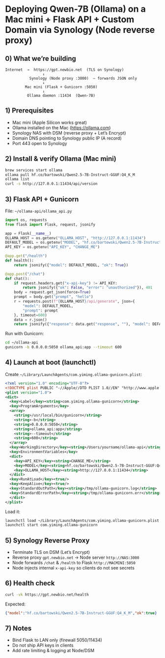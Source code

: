 # Deploying Qwen-7B (Ollama) on a Mac mini + Flask API + Custom Domain via Synology (Node reverse proxy)

## 0) What we’re building

```
Internet  →  https://gpt.newbio.net  (TLS on Synology)
                 ↓
           Synology (Node proxy :3000)  — forwards JSON only
                 ↓
         Mac mini (Flask + Gunicorn :5050)
                 ↓
          Ollama daemon :11434  (Qwen-7B)
```

## 1) Prerequisites
- Mac mini (Apple Silicon works great)
- Ollama installed on the Mac (https://ollama.com)
- Synology NAS with DSM (reverse proxy + Let’s Encrypt)
- Domain DNS pointing to Synology public IP (A record)
- Port 443 open to Synology

## 2) Install & verify Ollama (Mac mini)
```bash
brew services start ollama
ollama pull hf.co/bartowski/Qwen2.5-7B-Instruct-GGUF:Q4_K_M
ollama list
curl -s http://127.0.0.1:11434/api/version
```

## 3) Flask API + Gunicorn
File: `~/ollama-api/ollama_api.py`
```python
import os, requests
from flask import Flask, request, jsonify

app = Flask(__name__)
OLLAMA_HOST = os.getenv("OLLAMA_HOST", "http://127.0.0.1:11434")
DEFAULT_MODEL = os.getenv("MODEL", "hf.co/bartowski/Qwen2.5-7B-Instruct-GGUF:Q4_K_M")
API_KEY = os.getenv("API_KEY", "CHANGE_ME")

@app.get("/health")
def health():
    return jsonify({"model": DEFAULT_MODEL, "ok": True})

@app.post("/chat")
def chat():
    if request.headers.get("x-api-key") != API_KEY:
        return jsonify({"ok": False, "error": "unauthorized"}), 401
    body = request.get_json(force=True)
    prompt = body.get("prompt", "hello")
    r = requests.post(f"{OLLAMA_HOST}/api/generate", json={
        "model": DEFAULT_MODEL,
        "prompt": prompt
    }, timeout=600)
    data = r.json()
    return jsonify({"response": data.get("response", ""), "model": DEFAULT_MODEL, "done": True})
```

Run with Gunicorn:
```bash
cd ~/ollama-api
gunicorn -b 0.0.0.0:5050 ollama_api:app --timeout 600
```

## 4) Launch at boot (launchctl)
Create `~/Library/LaunchAgents/com.yiming.ollama-gunicorn.plist`:
```xml
<?xml version="1.0" encoding="UTF-8"?>
<!DOCTYPE plist PUBLIC "-//Apple//DTD PLIST 1.0//EN" "http://www.apple.com/DTDs/PropertyList-1.0.dtd">
<plist version="1.0">
<dict>
  <key>Label</key><string>com.yiming.ollama-gunicorn</string>
  <key>ProgramArguments</key>
  <array>
    <string>/usr/local/bin/gunicorn</string>
    <string>-b</string>
    <string>0.0.0.0:5050</string>
    <string>ollama_api:app</string>
    <string>--timeout</string>
    <string>600</string>
  </array>
  <key>WorkingDirectory</key><string>/Users/yourname/ollama-api</string>
  <key>EnvironmentVariables</key>
  <dict>
    <key>API_KEY</key><string>CHANGE_ME</string>
    <key>MODEL</key><string>hf.co/bartowski/Qwen2.5-7B-Instruct-GGUF:Q4_K_M</string>
    <key>OLLAMA_HOST</key><string>http://127.0.0.1:11434</string>
  </dict>
  <key>RunAtLoad</key><true/>
  <key>KeepAlive</key><true/>
  <key>StandardOutPath</key><string>/tmp/ollama-gunicorn.log</string>
  <key>StandardErrorPath</key><string>/tmp/ollama-gunicorn.err</string>
  </dict>
</plist>
```

Load it:
```bash
launchctl load ~/Library/LaunchAgents/com.yiming.ollama-gunicorn.plist
launchctl start com.yiming.ollama-gunicorn
```

## 5) Synology Reverse Proxy
- Terminate TLS on DSM (Let’s Encrypt)
- Reverse proxy `gpt.newbio.net` → Node server `http://NAS:3000`
- Node forwards `/chat` & `/health` to Flask `http://MACMINI:5050`
- Node injects internal `x-api-key` so clients do not see secrets

## 6) Health check
```bash
curl -vk https://gpt.newbio.net/health
```

Expected:
```json
{"model":"hf.co/bartowski/Qwen2.5-7B-Instruct-GGUF:Q4_K_M","ok":true}
```

## 7) Notes
- Bind Flask to LAN only (firewall 5050/11434)
- Do not ship API keys in clients
- Add rate limiting & logging at Node/DSM

